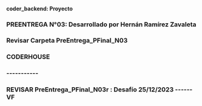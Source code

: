 #### coder_backend: Proyecto
### PREENTREGA N°03: Desarrollado por Hernán Ramírez Zavaleta
### Revisar Carpeta PreEntrega_PFinal_N03
### CODERHOUSE
### -----------
### REVISAR PreEntrega_PFinal_N03r : Desafío 25/12/2023 ------ VF